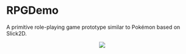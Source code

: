 # RPGDemo
A primitive role-playing game prototype similar to Pokémon based on Slick2D.

<p align="center">
  <img src="http://joswigsolutions.com/files/screenshots/rpgdemo.png" />
</p>
